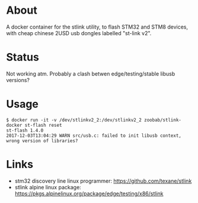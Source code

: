 About
=====

A docker container for the stlink utility, to flash STM32 and STM8 devices,
with cheap chinese 2USD usb dongles labelled "st-link v2".

Status
======

Not working atm. Probably a clash betwen edge/testing/stable libusb versions?

Usage
=====

```
$ docker run -it -v /dev/stlinkv2_2:/dev/stlinkv2_2 zoobab/stlink-docker st-flash reset
st-flash 1.4.0
2017-12-03T13:04:29 WARN src/usb.c: failed to init libusb context, wrong version of libraries?
```

Links
=====

* stm32 discovery line linux programmer: https://github.com/texane/stlink
* stlink alpine linux package: https://pkgs.alpinelinux.org/package/edge/testing/x86/stlink
